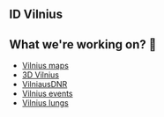 ## ID Vilnius

## What we're working on? 👀
- [Vilnius maps](https://maps.vilnius.lt/)
- [3D Vilnius](https://3d.vilnius.lt) 
- [VilniausDNR](https://zemelapiai.vplanas.lt/vilniausdnr/lt)
- [Vilnius events](https://renginiai.vilnius.lt)
- [Vilnius lungs](https://miestoplauciai.vilnius.lt/orotarsa/)

<!--

**Here are some ideas to get you started:**

🙋‍♀️ A short introduction - what is your organization all about?
🌈 Contribution guidelines - how can the community get involved?
👩‍💻 Useful resources - where can the community find your docs? Is there anything else the community should know?
🍿 Fun facts - what does your team eat for breakfast?
🧙 Remember, you can do mighty things with the power of [Markdown](https://docs.github.com/github/writing-on-github/getting-started-with-writing-and-formatting-on-github/basic-writing-and-formatting-syntax)
-->
